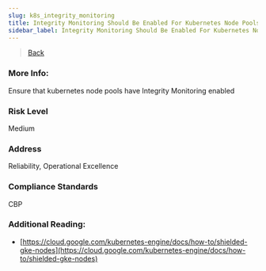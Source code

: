 ```yaml
---
slug: k8s_integrity_monitoring
title: Integrity Monitoring Should Be Enabled For Kubernetes Node Pools
sidebar_label: Integrity Monitoring Should Be Enabled For Kubernetes Node Pools
---
```

> [Back](../../gcpkubemonitoring)

### More Info:
Ensure that kubernetes node pools have Integrity Monitoring enabled

### Risk Level
Medium

### Address
Reliability, Operational Excellence

### Compliance Standards
CBP

### Additional Reading:
- [https://cloud.google.com/kubernetes-engine/docs/how-to/shielded-gke-nodes](https://cloud.google.com/kubernetes-engine/docs/how-to/shielded-gke-nodes) 
